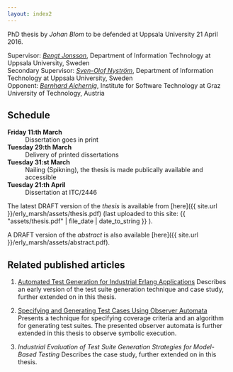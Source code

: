 ```yaml
---
layout: index2
---
```


<script>
  (function(i,s,o,g,r,a,m){i['GoogleAnalyticsObject']=r;i[r]=i[r]||function(){
  (i[r].q=i[r].q||[]).push(arguments)},i[r].l=1*new Date();a=s.createElement(o),
  m=s.getElementsByTagName(o)[0];a.async=1;a.src=g;m.parentNode.insertBefore(a,m)
  })(window,document,'script','//www.google-analytics.com/analytics.js','ga');

  ga('create', 'UA-72383635-1', 'auto');
  ga('send', 'pageview');

</script>

PhD thesis by _Johan Blom_
to be defended at Uppsala University 21 April 2016.

Supervisor: [_Bengt Jonsson_](http://user.it.uu.se/~bengt/),
Department of Information Technology at Uppsala University, Sweden  
Secondary Supervisor: [_Sven-Olof Nystr&ouml;m_](http://user.it.uu.se/~svenolof/),
Department of Information Technology at Uppsala University, Sweden  
Opponent: [_Bernhard Aichernig_](http://aichernig.blogspot.se/),
Institute for Software Technology at Graz University of Technology, Austria  

## Schedule
<dl>
  <dt><strong>Friday 11:th March</strong></dt>
  <dd>Dissertation goes in print</dd>
  <dt><strong>Tuesday 29:th March</strong></dt>
  <dd>Delivery of printed dissertations</dd>
  <dt><strong>Tuesday 31:st March</strong></dt>
  <dd>Nailing (Spikning), the thesis is made publically available and
  	      accessible</dd>
  <dt><strong>Tuesday 21:th April</strong></dt>
  <dd>Dissertation at ITC/2446 </dd>
</dl>


The latest DRAFT version of the *thesis* is available from
[here]({{ site.url }}/erly_marsh/assets/thesis.pdf)
(last uploaded to this site: {{ "assets/thesis.pdf" | file_date | date_to_string }}
).

A DRAFT version of the *abstract* is also available
[here]({{ site.url }}/erly_marsh/assets/abstract.pdf).


## Related published articles
1. [Automated Test Generation for Industrial Erlang Applications](http://www.erlang.se/workshop/2003/paper/p8-blom.pdf)
Describes an early version of the test suite generation
technique and case study, further extended on in this thesis.

2. [Specifying and Generating Test Cases Using Observer Automata](https://www.researchgate.net/profile/Johan_Blom/publication/221366289_Specifying_and_Generating_Test_Cases_Using_Observer_Automata/links/0912f51125b2b1e490000000.pdf?origin=publication_detail&ev=pub_int_prw_xdl&msrp=eiWpg8nw2xhdLZgtpuhRzdtBks422t1d2gUpYZaB55KqqeFh4mgOgWt_6p6XOZM30opmzzen6ek7kddjbf6iVw.EZhlQzvYKyHob7dD2FHy2nTiekZkhmzNMb_51Vc6TNQ95NCIrJXlREe0FWWdYRnzu1APS3558Ws0cdSGvZC4zw.ucEk3kb-NMI0QuYb5LiBt2gdc_fnsXyceMNxaLG5yGy-IRaZ3SBEjF0UHSZ55RHjC_6gbmfAzYq7kX81FOKjPg)
Presents a technique for specifying coverage criteria and
an algorithm for generating test suites.
The presented observer automata is further extended in this thesis to
observe symbolic execution.

3. *Industrial Evaluation of Test Suite Generation Strategies
for Model-Based Testing*
Describes the case study, further extended on in this thesis.